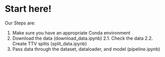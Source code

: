 # Start here!

Our Steps are:
1. Make sure you have an appropriate Conda environment
2. Download the data (download_data.ipynb)
    2.1. Check the data
    2.2. Create TTV splits (split_data.ipynb)
3. Pass data through the dataset, dataloader, and model (pipeline.ipynb)